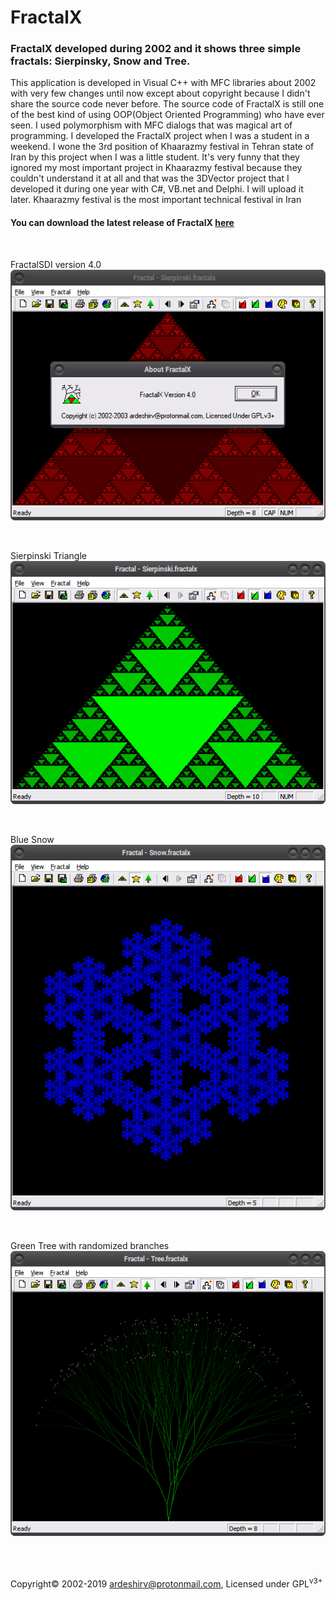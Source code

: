 # FractalX

<h3>FractalX developed during 2002 and it shows three simple fractals: Sierpinsky, Snow and Tree.</h3>
<p>This application is developed in Visual C++ with MFC libraries about 2002 with very few changes until now except about copyright because I didn't share the source code never before.
The source code of FractalX is still one of the best kind of using OOP(Object Oriented Programming) who have ever seen.
I used polymorphism with MFC dialogs that was magical art of programming.
I developed the FractalX project when I was a student in a weekend.
I wone the 3rd position of Khaarazmy festival in Tehran state of Iran by this project when I was a little student.
It's very funny that they ignored my most important project in Khaarazmy festival because they couldn't understand it at all and that was the 3DVector project that I developed it during one year with C#, VB.net and Delphi. I will upload it later.
Khaarazmy festival is the most important technical festival in Iran</p>
<h4>You can download the latest release of FractalX <a target="_blank" href="https://github.com/ArdeshirV/FractalX/releases">here</a></h4><br/>
<p>FractalSDI version 4.0<br/>
<img alt="" src="https://raw.githubusercontent.com/ArdeshirV/FractalX/master/img/FractalSDIv4.png"></p>
<br/>
<p>Sierpinski Triangle<br/>
<img alt="" src="https://raw.githubusercontent.com/ArdeshirV/FractalX/master/img/Sierpinski.png"></p>
<br/>
<p>Blue Snow<br/>
<img alt="" src="https://raw.githubusercontent.com/ArdeshirV/FractalX/master/img/Snow.png"></p>
<br/>
<p>Green Tree with randomized branches<br/>
<img alt="" src="https://raw.githubusercontent.com/ArdeshirV/FractalX/master/img/Tree.png"></p>
<br/><br/>
<p>
  Copyright&copy; 2002-2019 <a href="mailto:ardeshirv@protonmail.com" alt="email">ardeshirv@protonmail.com</a>, Licensed under GPL<sup>v3+</sup>
<p/>
